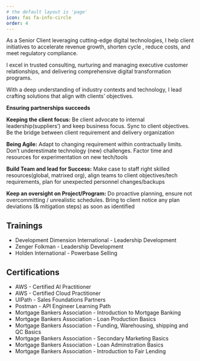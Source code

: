 ```yaml
---
# the default layout is 'page'
icon: fas fa-info-circle
order: 4
---
```


As a Senior Client leveraging cutting-edge digital technologies, I help client initiatives to accelerate revenue growth, shorten cycle , reduce costs, and meet regulatory compliance.

I excel in trusted consulting, nurturing and managing executive customer relationships, and delivering comprehensive digital transformation programs.


With a deep understanding of industry contexts and technology, I lead crafting solutions that align with clients’ objectives. 

**Ensuring partnerships succeeds**

**Keeping the client focus:** Be client advocate to internal leadership(suppliers’) and keep business focus. Sync to client objectives. Be the bridge between client requirement and delivery organization

**Being Agile:** Adapt to changing requirement within contractually limits. Don’t underestimate technology (new) challenges. Factor time and resources for experimentation on new tech/tools

**Build Team and lead for Success:** Make case to staff right skilled resources(global, matrixed org), align teams to client objectives/tech requirements, plan for unexpected personnel changes/backups

**Keep an oversight on Project/Program:** Do proactive planning, ensure not overcommitting / unrealistic schedules. Bring to client notice any plan deviations (& mitigation steps) as soon as identified


## Trainings
- Development Dimension International - Leadership Development
- Zenger Folkman - Leadership Development
- Holden International - Powerbase Selling


## Certifications
- AWS - Certified AI Practitioner
- AWS - Certified Cloud Practitioner
- UIPath - Sales Foundations Partners
- Postman - API Engineer Learning Path
- Mortgage Bankers Association - Introduction to Mortgage Banking
- Mortgage Bankers Association - Loan Production Basics
- Mortgage Bankers Association - Funding, Warehousing, shipping and QC Basics
- Mortgage Bankers Association - Secondary Marketing Basics
- Mortgage Bankers Association - Loan Adminstration Basics
- Mortgage Bankers Association - Introduction to Fair Lending







